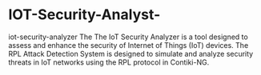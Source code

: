 # IOT-Security-Analyst-
iot-security-analyzer The The IoT Security Analyzer is a tool designed to assess and enhance the security of Internet of Things (IoT) devices. The RPL Attack Detection System is designed to simulate and analyze security threats in IoT networks using the RPL protocol in Contiki-NG. 
 
